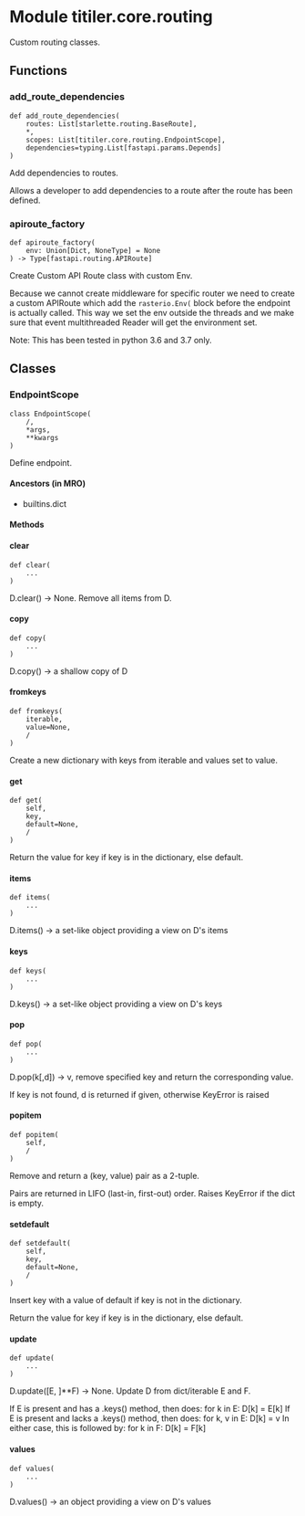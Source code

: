 # Module titiler.core.routing

Custom routing classes.

## Functions

    
### add_route_dependencies

```python3
def add_route_dependencies(
    routes: List[starlette.routing.BaseRoute],
    *,
    scopes: List[titiler.core.routing.EndpointScope],
    dependencies=typing.List[fastapi.params.Depends]
)
```

Add dependencies to routes.

Allows a developer to add dependencies to a route after the route has been defined.

    
### apiroute_factory

```python3
def apiroute_factory(
    env: Union[Dict, NoneType] = None
) -> Type[fastapi.routing.APIRoute]
```

Create Custom API Route class with custom Env.

Because we cannot create middleware for specific router we need to create
a custom APIRoute which add the `rasterio.Env(` block before the endpoint is
actually called. This way we set the env outside the threads and we make sure
that event multithreaded Reader will get the environment set.

Note: This has been tested in python 3.6 and 3.7 only.

## Classes

### EndpointScope

```python3
class EndpointScope(
    /,
    *args,
    **kwargs
)
```

Define endpoint.

#### Ancestors (in MRO)

* builtins.dict

#### Methods

    
#### clear

```python3
def clear(
    ...
)
```

D.clear() -> None.  Remove all items from D.

    
#### copy

```python3
def copy(
    ...
)
```

D.copy() -> a shallow copy of D

    
#### fromkeys

```python3
def fromkeys(
    iterable,
    value=None,
    /
)
```

Create a new dictionary with keys from iterable and values set to value.

    
#### get

```python3
def get(
    self,
    key,
    default=None,
    /
)
```

Return the value for key if key is in the dictionary, else default.

    
#### items

```python3
def items(
    ...
)
```

D.items() -> a set-like object providing a view on D's items

    
#### keys

```python3
def keys(
    ...
)
```

D.keys() -> a set-like object providing a view on D's keys

    
#### pop

```python3
def pop(
    ...
)
```

D.pop(k[,d]) -> v, remove specified key and return the corresponding value.

If key is not found, d is returned if given, otherwise KeyError is raised

    
#### popitem

```python3
def popitem(
    self,
    /
)
```

Remove and return a (key, value) pair as a 2-tuple.

Pairs are returned in LIFO (last-in, first-out) order.
Raises KeyError if the dict is empty.

    
#### setdefault

```python3
def setdefault(
    self,
    key,
    default=None,
    /
)
```

Insert key with a value of default if key is not in the dictionary.

Return the value for key if key is in the dictionary, else default.

    
#### update

```python3
def update(
    ...
)
```

D.update([E, ]**F) -> None.  Update D from dict/iterable E and F.

If E is present and has a .keys() method, then does:  for k in E: D[k] = E[k]
If E is present and lacks a .keys() method, then does:  for k, v in E: D[k] = v
In either case, this is followed by: for k in F:  D[k] = F[k]

    
#### values

```python3
def values(
    ...
)
```

D.values() -> an object providing a view on D's values